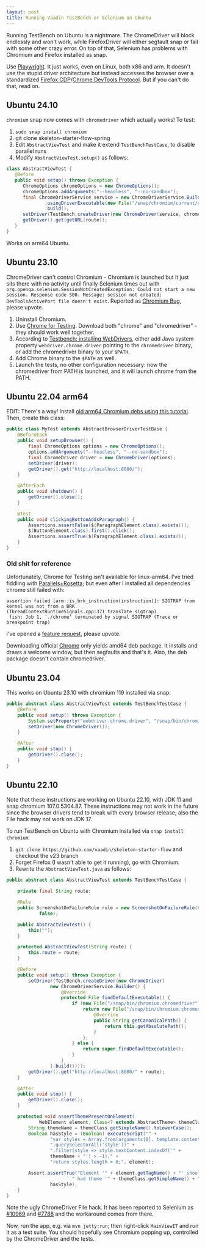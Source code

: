 ```yaml
---
layout: post
title: Running Vaadin TestBench or Selenium on Ubuntu
---
```


Running TestBench on Ubuntu is a nightmare. The ChromeDriver will block endlessly and won't work,
while FirefoxDriver will either segfault snap or fail with some other crazy error. On top of that,
Selenium has problems with Chromium and Firefox installed as snap.

Use [Playwright](https://playwright.dev/). It just works, even on Linux, both x86 and arm. It doesn't use the stupid driver architecture
but instead accesses the browser over a standardized [Firefox CDP](https://firefox-source-docs.mozilla.org/remote/cdp/)/[Chrome DevTools Protocol](https://chromedevtools.github.io/devtools-protocol/). But if you can't
do that, read on.

## Ubuntu 24.10

`chromium` snap now comes with `chromedriver` which actually works! To test:

1. `sudo snap install chromium`
2. git clone skeleton-starter-flow-spring
3. Edit `AbstractViewTest` and make it extend `TestBenchTestCase`, to disable parallel runs
4. Modify `AbstractViewTest.setup()` as follows:

```java
class AbstractViewTest {
   @Before
   public void setup() throws Exception {
      ChromeOptions chromeOptions = new ChromeOptions();
      chromeOptions.addArguments("--headless", "--no-sandbox");
      final ChromeDriverService service = new ChromeDriverService.Builder()
              .usingDriverExecutable(new File("/snap/chromium/current/usr/lib/chromium-browser/chromedriver"))
              .build();
      setDriver(TestBench.createDriver(new ChromeDriver(service, chromeOptions)));
      getDriver().get(getURL(route));
   }
}
```

Works on arm64 Ubuntu.

## Ubuntu 23.10

ChromeDriver can't control Chromium - Chromium is launched but it just sits there with no
activity until finally Selenium times out with `org.openqa.selenium.SessionNotCreatedException: Could not start a new session. Response code 500. Message: session not created: DevToolsActivePort file doesn't exist`.
Reported as [Chromium Bug](https://issues.chromium.org/issues/335373503), please upvote.

1. Uninstall Chromium.
2. Use [Chrome for Testing](https://googlechromelabs.github.io/chrome-for-testing/#stable). Download both "chrome" and "chromedriver" - they should work well together.
3. According to [Testbench: installing WebDrivers](https://vaadin.com/docs/latest/testing/end-to-end/installing-webdrivers),
   either add Java system property `webdriver.chrome.driver` pointing to the `chromedriver` binary, or add the chromedriver binary to your `$PATH`.
4. Add Chrome binary to the `$PATH` as well.
5. Launch the tests, no other configuration necessary: now the chromedriver from PATH is launched, and it will launch chrome from the PATH.

## Ubuntu 22.04 arm64

EDIT: There's a way! Install [old arm64 Chromium debs using this tutorial](https://stackoverflow.com/questions/76857893/is-there-a-known-working-configuration-for-using-selenium-on-linux-arm64).
Then, create this class:

```java
public class MyTest extends AbstractBrowserDriverTestBase {
    @BeforeEach
    public void setupBrowser() {
        final ChromeOptions options = new ChromeOptions();
        options.addArguments("--headless", "--no-sandbox");
        final ChromeDriver driver = new ChromeDriver(options);
        setDriver(driver);
        getDriver().get("http://localhost:8080/");
    }

    @AfterEach
    public void shutdown() {
        getDriver().close();
    }

    @Test
    public void clickingButtonAddsParagraph() {
        Assertions.assertFalse($(ParagraphElement.class).exists());
        $(ButtonElement.class).first().click();
        Assertions.assertTrue($(ParagraphElement.class).exists());
    }
}
```

### Old shit for reference

Unfortunately, Chrome for Testing isn't available for linux-arm64. I've tried fiddling with [Parallels+Rosetta](https://kb.parallels.com/129871);
but even after I installed all dependencies chrome still failed with:
```
assertion failed [arm::is_brk_instruction(instruction)]: SIGTRAP from kernel was not from a BRK
(ThreadContextRuntimeSignals.cpp:371 translate_sigtrap)
 fish: Job 1, './chrome' terminated by signal SIGTRAP (Trace or breakpoint trap)
```

I've opened a [feature request](https://issues.chromium.org/issues/335383220), please upvote.

Downloading official [Chrome](https://www.google.com/chrome/) only yields amd64 deb package. It installs and draws a welcome window,
but then segfaults and that's it. Also, the deb package doesn't contain chromedriver.

## Ubuntu 23.04

This works on Ubuntu 23.10 with chromium 119 installed via snap:
```java
public abstract class AbstractViewTest extends TestBenchTestCase {
    @Before
    public void setup() throws Exception {
        System.setProperty("webdriver.chrome.driver", "/snap/bin/chromium.chromedriver");
        setDriver(new ChromeDriver());
    }

    @After
    public void stop() {
        getDriver().close();
    }
}
```

## Ubuntu 22.10

Note that these instructions are working on Ubuntu 22.10, with JDK 11 and snap chromium 107.0.5304.87. These
instructions may not work in the future since the browser drivers tend to break with every browser release;
also the File hack may not work on JDK 17.

To run TestBench on Ubuntu with Chromium installed via `snap install chromium`:

1. `git clone https://github.com/vaadin/skeleton-starter-flow` and checkout the v23 branch
2. Forget Firefox (I wasn't able to get it running), go with Chromium.
3. Rewrite the `AbstractViewTest.java` as follows:

```java
public abstract class AbstractViewTest extends TestBenchTestCase {

    private final String route;

    @Rule
    public ScreenshotOnFailureRule rule = new ScreenshotOnFailureRule(this,
            false);

    public AbstractViewTest() {
        this("");
    }

    protected AbstractViewTest(String route) {
        this.route = route;
    }

    @Before
    public void setup() throws Exception {
        setDriver(TestBench.createDriver(new ChromeDriver(
                new ChromeDriverService.Builder() {
                    @Override
                    protected File findDefaultExecutable() {
                        if (new File("/snap/bin/chromium.chromedriver").exists()) {
                            return new File("/snap/bin/chromium.chromedriver") {
                                @Override
                                public String getCanonicalPath() {
                                    return this.getAbsolutePath();
                                }
                            };
                        } else {
                            return super.findDefaultExecutable();
                        }
                    }
                }.build())));
        getDriver().get("http://localhost:8080/" + route);
    }

    @After
    public void stop() {
        getDriver().close();
    }

    protected void assertThemePresentOnElement(
            WebElement element, Class<? extends AbstractTheme> themeClass) {
        String themeName = themeClass.getSimpleName().toLowerCase();
        Boolean hasStyle = (Boolean) executeScript("" +
                "var styles = Array.from(arguments[0]._template.content" +
                ".querySelectorAll('style'))" +
                ".filter(style => style.textContent.indexOf('" +
                themeName + "') > -1);" +
                "return styles.length > 0;", element);

        Assert.assertTrue("Element '" + element.getTagName() + "' should have" +
                        " had theme '" + themeClass.getSimpleName() + "'.",
                hasStyle);
    }
}
```

Note the ugly ChromeDriver File hack. It has been reported to Selenium as [#10969](https://github.com/SeleniumHQ/selenium/issues/10969)
and [#7788](https://github.com/SeleniumHQ/selenium/issues/7788) and the workaround comes from there.

Now, run the app, e.g. via `mvn jetty:run`; then right-click `MainViewIT` and run it as a test suite.
You should hopefully see Chromium popping up, controlled by the ChromeDriver and the tests.
